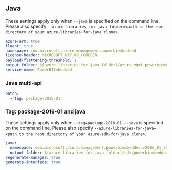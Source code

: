 ## Java

These settings apply only when `--java` is specified on the command line.
Please also specify `--azure-libraries-for-java-folder=<path to the root directory of your azure-libraries-for-java clone>`.

``` yaml $(java)
azure-arm: true
fluent: true
namespace: com.microsoft.azure.management.powerbiembedded
license-header: MICROSOFT_MIT_NO_CODEGEN
payload-flattening-threshold: 1
output-folder: $(azure-libraries-for-java-folder)/azure-mgmt-powerbiembedded
service-name: PowerBIEmbedded
```

### Java multi-api

``` yaml $(java) && $(multiapi)
batch:
  - tag: package-2016-01
```

### Tag: package-2016-01 and java

These settings apply only when `--tag=package-2016-01 --java` is specified on the command line.
Please also specify `--azure-libraries-for-java=<path to the root directory of your azure-sdk-for-java clone>`.

``` yaml $(tag) == 'package-2016-01' && $(java) && $(multiapi)
java:
  namespace: com.microsoft.azure.management.powerbiembedded.v2016_01_29
  output-folder: $(azure-libraries-for-java-folder)/sdk/powerbiembedded/mgmt-v2016_01_29
regenerate-manager: true
generate-interface: true
```
